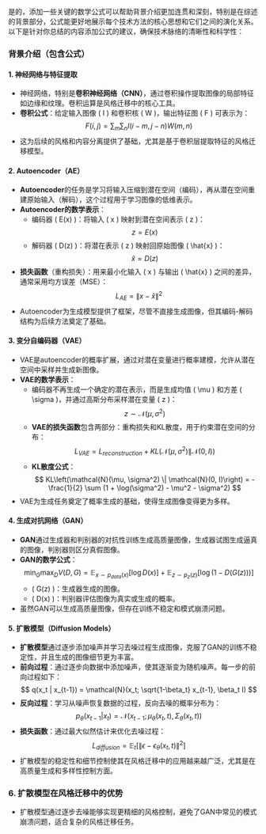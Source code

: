 
是的，添加一些关键的数学公式可以帮助背景介绍更加连贯和深刻，特别是在综述的背景部分，公式能更好地展示每个技术方法的核心思想和它们之间的演化关系。以下是针对你总结的内容添加公式的建议，确保技术脉络的清晰性和科学性：

### 背景介绍（包含公式）

#### 1. **神经网络与特征提取**
   - 神经网络，特别是**卷积神经网络（CNN）**，通过卷积操作提取图像的局部特征如边缘和纹理。卷积运算是风格迁移中的核心工具。
   - **卷积公式**：给定输入图像 \( I \) 和卷积核 \( W \)，输出特征图 \( F \) 可表示为：
     $$
     F(i, j) = \sum_{m}\sum_{n}I(i-m, j-n)W(m, n)
     $$
   - 这为后续的风格和内容分离提供了基础，尤其是基于卷积层提取特征的风格迁移模型。

#### 2. **Autoencoder（AE）**
   - **Autoencoder**的任务是学习将输入压缩到潜在空间（编码），再从潜在空间重建原始输入（解码），这个过程用于学习图像的低维表示。
   - **Autoencoder的数学表示**：
     - 编码器 \( E(x) \)：将输入 \( x \) 映射到潜在空间表示 \( z \)：
       $$
       z = E(x)
       $$
     - 解码器 \( D(z) \)：将潜在表示 \( z \) 映射回原始图像 \( \hat{x} \)：
       $$
       \hat{x} = D(z)
       $$
   - **损失函数**（重构损失）：用来最小化输入 \( x \) 与输出 \( \hat{x} \) 之间的差异，通常采用均方误差（MSE）：
     $$
     L_{AE} = \|x - \hat{x}\|^2
     $$
   - Autoencoder为生成模型提供了框架，尽管不直接生成图像，但其编码-解码结构为后续方法奠定了基础。

#### 3. **变分自编码器（VAE）**
   - VAE是autoencoder的概率扩展，通过对潜在变量进行概率建模，允许从潜在空间中采样并生成新图像。
   - **VAE的数学表示**：
     - 编码器不再生成一个确定的潜在表示，而是生成均值 \( \mu \) 和方差 \( \sigma \)，并通过高斯分布采样潜在变量 \( z \)：
       $$
       z \sim \mathcal{N}(\mu, \sigma^2)
       $$
     - **VAE的损失函数**包含两部分：重构损失和KL散度，用于约束潜在空间的分布：
       $$
       L_{VAE} = L_{reconstruction} + KL\left(\mathcal{N}(\mu, \sigma^2) \| \mathcal{N}(0, I)\right)
       $$
     - **KL散度公式**：
       $$
       KL\left(\mathcal{N}(\mu, \sigma^2) \| \mathcal{N}(0, I)\right) = -\frac{1}{2} \sum (1 + \log(\sigma^2) - \mu^2 - \sigma^2)
       $$
   - VAE为生成任务奠定了概率生成的基础，使得生成图像变得更为多样。

#### 4. **生成对抗网络（GAN）**
   - **GAN**通过生成器和判别器的对抗性训练生成高质量图像，生成器试图生成逼真的图像，判别器则区分真假图像。
   - **GAN的数学公式**：
     $$
     \min_G \max_D V(D, G) = \mathbb{E}_{x \sim p_{data}(x)}[\log D(x)] + \mathbb{E}_{z \sim p_z(z)}[\log(1 - D(G(z)))]
     $$
     - \( G(z) \)：生成器生成的图像。
     - \( D(x) \)：判别器评估图像为真实或生成的概率。
   - 虽然GAN可以生成高质量图像，但存在训练不稳定和模式崩溃问题。
   
#### 5. **扩散模型（Diffusion Models）**
   - **扩散模型**通过逐步添加噪声并学习去噪过程生成图像，克服了GAN的训练不稳定性，并且生成的图像细节更为丰富。
   - **前向过程**：通过逐步向数据中添加噪声，使其逐渐变为随机噪声。每一步的前向过程如下：
     $$
     q(x_t | x_{t-1}) = \mathcal{N}(x_t; \sqrt{1-\beta_t} x_{t-1}, \beta_t I)
     $$
   - **反向过程**：学习从噪声恢复数据的过程，反向去噪的概率分布为：
     $$
     p_\theta(x_{t-1} | x_t) = \mathcal{N}(x_{t-1}; \mu_\theta(x_t, t), \Sigma_\theta(x_t, t))
     $$
   - **损失函数**：通过最大似然估计来优化去噪过程：
     $$
     L_{diffusion} = \mathbb{E}_t \left[\| \epsilon - \epsilon_\theta(x_t, t)\|^2 \right]
     $$
   - 扩散模型的稳定性和细节控制使其在风格迁移中的应用越来越广泛，尤其是在高质量生成和多样性控制方面。

### 6. **扩散模型在风格迁移中的优势**
   - 扩散模型通过逐步去噪能够实现更精细的风格控制，避免了GAN中常见的模式崩溃问题，适合复杂的风格迁移任务。